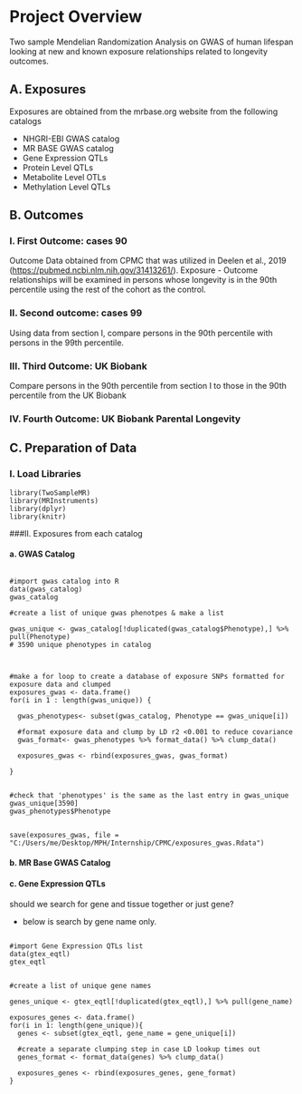 # Project Overview
Two sample Mendelian Randomization Analysis on GWAS of human lifespan looking at new and known exposure relationships related to longevity outcomes.

## A. Exposures

Exposures are obtained from the mrbase.org website from the following catalogs
  - NHGRI-EBI GWAS catalog
  - MR BASE GWAS catalog
  - Gene Expression QTLs
  - Protein Level QTLs
  - Metabolite Level OTLs
  - Methylation Level QTLs

## B. Outcomes

### I. First Outcome: cases 90

Outcome Data obtained from CPMC that was utilized in Deelen et al., 2019 (https://pubmed.ncbi.nlm.nih.gov/31413261/). Exposure - Outcome relationships will be examined in persons whose longevity is in the 90th percentile using the rest of the cohort as the control.


### II. Second outcome: cases 99

Using data from section I, compare persons in the 90th percentile with persons in the 99th percentile. 

### III. Third Outcome: UK Biobank

Compare persons in the 90th percentile from section I to those in the 90th percentile from the UK Biobank

### IV. Fourth Outcome: UK Biobank Parental Longevity
## C. Preparation of Data

### I. Load Libraries
```{r}
library(TwoSampleMR)
library(MRInstruments)
library(dplyr)
library(knitr)
```

###II.  Exposures from each catalog


#### a. GWAS Catalog

```{r}

#import gwas catalog into R
data(gwas_catalog)
gwas_catalog

#create a list of unique gwas phenotpes & make a list

gwas_unique <- gwas_catalog[!duplicated(gwas_catalog$Phenotype),] %>% pull(Phenotype)
# 3590 unique phenotypes in catalog



#make a for loop to create a database of exposure SNPs formatted for exposure data and clumped
exposures_gwas <- data.frame()
for(i in 1 : length(gwas_unique)) {
  
  gwas_phenotypes<- subset(gwas_catalog, Phenotype == gwas_unique[i])
  
  #format exposure data and clump by LD r2 <0.001 to reduce covariance
  gwas_format<- gwas_phenotypes %>% format_data() %>% clump_data()

  exposures_gwas <- rbind(exposures_gwas, gwas_format)
    
}

  
#check that 'phenotypes' is the same as the last entry in gwas_unique
gwas_unique[3590]
gwas_phenotypes$Phenotype


save(exposures_gwas, file = "C:/Users/me/Desktop/MPH/Internship/CPMC/exposures_gwas.Rdata")
```

#### b. MR Base GWAS Catalog

#### c. Gene Expression QTLs
should we search for gene and tissue together or just gene?
- below is search by gene name only.
```{r}

#import Gene Expression QTLs list
data(gtex_eqtl)
gtex_eqtl


#create a list of unique gene names

genes_unique <- gtex_eqtl[!duplicated(gtex_eqtl),] %>% pull(gene_name)

exposures_genes <- data.frame()
for(i in 1: length(gene_unique)){
  genes <- subset(gtex_eqtl, gene_name = gene_unique[i])
  
  #create a separate clumping step in case LD lookup times out
  genes_format <- format_data(genes) %>% clump_data()
  
  exposures_genes <- rbind(exposures_genes, gene_format)
}
```